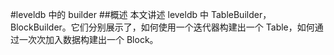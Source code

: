 #leveldb 中的 builder
##概述
本文讲述 leveldb 中 TableBuilder，BlockBuilder。它们分别展示了，如何使用一个迭代器构建出一个 Table，如何通过一次次加入数据构建出一个 Block。